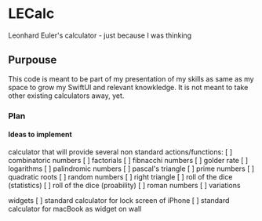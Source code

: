 # LECalc
Leonhard Euler's calculator - just because I was thinking 

## Purpouse 
This code is meant to be part of my presentation of my skills as same as my space to grow my SwiftUI and relevant knowkledge. It is not meant to take other existing calculators away, yet.

### Plan 

#### Ideas to implement

calculator that will provide several non standard actions/functions: 
[ ] combinatoric numbers
[ ] factorials
[ ] fibnacchi numbers 
[ ] golder rate
[ ] logarithms
[ ] palindromic numbers
[ ] pascal's triangle
[ ] prime numbers
[ ] quadratic roots
[ ] random numbers
[ ] right triangle
[ ] roll of the dice (statistics)
[ ] roll of the dice (proability)
[ ] roman numbers
[ ] variations

widgets 
[ ] standard calculator for lock screen of iPhone
[ ] standard calculator for macBook as widget on wall  
